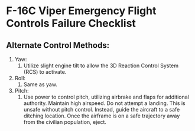 # F-16C Viper Emergency Flight Controls Failure Checklist

## **Alternate Control Methods:**

1. Yaw:
   1. Utilize slight engine tilt to allow the 3D Reaction Control System (RCS) to activate.
2. Roll:
   1. Same as yaw.
3. Pitch:
   1. Use power to control pitch, utilizing airbrake and flaps for additional authority. Maintain high airspeed. Do not attempt a landing. This is unsafe without pitch control. Instead, guide the aircraft to a safe ditching location. Once the airframe is on a safe trajectory away from the civilian population, eject.
